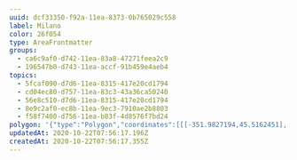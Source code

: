 ```yaml
---
uuid: dcf33350-f92a-11ea-8373-0b765029c558
label: Milano
color: 26f054
type: AreaFrontmatter
groups:
  - ca6c9af0-d742-11ea-83a8-47271feea2c9
  - 196547b0-d743-11ea-accf-91b459e4aeb4
topics:
  - 5fcaf090-d7d6-11ea-8315-417e20cd1794
  - cd04ec80-d757-11ea-83c3-43a36ca50240
  - 56e8c510-d7d6-11ea-8315-417e20cd1794
  - 8e9c2af0-ec8b-11ea-9ec3-7910ae2b8803
  - f58f7400-d756-11ea-b83f-4d8576f7bd24
polygon: '{"type":"Polygon","coordinates":[[[-351.9827194,45.5162451],[-350.8204059,44.9384085],[-349.7264637,45.6597865],[-350.6836631,46.0882086],[-351.9827194,45.5162451]]]}'
updatedAt: 2020-10-22T07:56:17.196Z
createdAt: 2020-10-22T07:56:17.355Z
---
```

